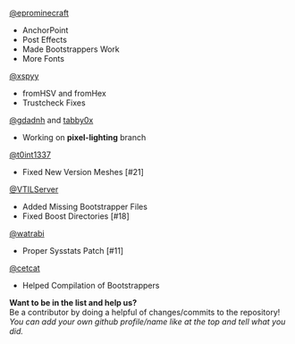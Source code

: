 ﻿[@eprominecraft](https://github.com/eprominecraft)
* AnchorPoint
* Post Effects
* Made Bootstrappers Work
* More Fonts

[@xspyy](https://github.com/xspyy)
* fromHSV and fromHex
* Trustcheck Fixes

[@gdadnh](https://github.com/gdadnh) and [tabby0x](https://github.com/tabby0x)
* Working on **pixel-lighting** branch

[@t0int1337](https://github.com/t0int1337)
* Fixed New Version Meshes [#21]

[@VTILServer](https://github.com/VTILServer)
* Added Missing Bootstrapper Files
* Fixed Boost Directories [#18]

[@watrabi](https://github.com/watrabi)
* Proper Sysstats Patch [#11]

[@cetcat](https://github.com/cetcat)
* Helped Compilation of Bootstrappers

**Want to be in the list and help us?**<br>
Be a contributor by doing a helpful of changes/commits to the repository!
*You can add your own github profile/name like at the top and tell what you did.*